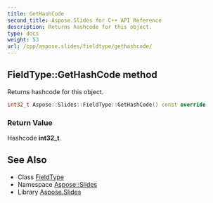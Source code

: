 ```yaml
---
title: GetHashCode
second_title: Aspose.Slides for C++ API Reference
description: Returns hashcode for this object.
type: docs
weight: 53
url: /cpp/aspose.slides/fieldtype/gethashcode/
---
```

## FieldType::GetHashCode method


Returns hashcode for this object.

```cpp
int32_t Aspose::Slides::FieldType::GetHashCode() const override
```


### Return Value

Hashcode **int32_t**.

## See Also

* Class [FieldType](../)
* Namespace [Aspose::Slides](../../)
* Library [Aspose.Slides](../../../)
